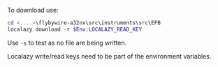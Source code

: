 To download use:

```Powershell
cd <....>\flybywire-a32nx\src\instruments\src\EFB
localazy download -r $Env:LOCALAZY_READ_KEY
```

Use `-s` to test as no file are being written.

Localazy write/read keys need to be part of the environment variables.
